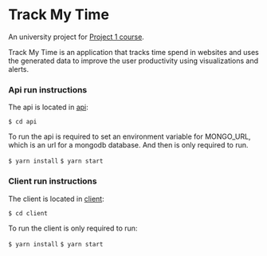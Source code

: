 # Track My Time

An university project for [Project 1 course](https://github.com/matheusgr/devweb).

Track My Time is an application that tracks time spend in websites and uses the generated data to improve the user productivity using visualizations and alerts.

### Api run instructions

The api is located in [api](api/):

`$ cd api`

To run the api is required to set an environment variable for MONGO_URL, which is an url for a mongodb database. And then is only required to run.

`$ yarn install`
`$ yarn start`

### Client run instructions

The client is located in [client](client/):

`$ cd client`

To run the client is only required to run:

`$ yarn install`
`$ yarn start`
